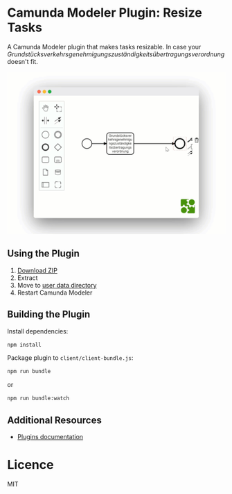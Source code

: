 # Camunda Modeler Plugin: Resize Tasks

A Camunda Modeler plugin that makes tasks resizable. In case your _Grundstücksverkehrsgenehmigungszuständigkeitsübertragungsverordnung_ doesn't fit.

![Screencast](docs/screencast.gif)

## Using the Plugin

1. [Download ZIP](https://github.com/philippfromme/camunda-modeler-plugin-resize-tasks/archive/master.zip)
2. Extract
3. Move to [user data directory](https://github.com/camunda/camunda-modeler/tree/master/docs/search-paths#user-data-directory)
4. Restart Camunda Modeler

## Building the Plugin

Install dependencies:

```sh
npm install
```

Package plugin to `client/client-bundle.js`:

```sh
npm run bundle
```

or

```sh
npm run bundle:watch
```

## Additional Resources

* [Plugins documentation](https://github.com/camunda/camunda-modeler/tree/master/docs/plugins)

# Licence

MIT
